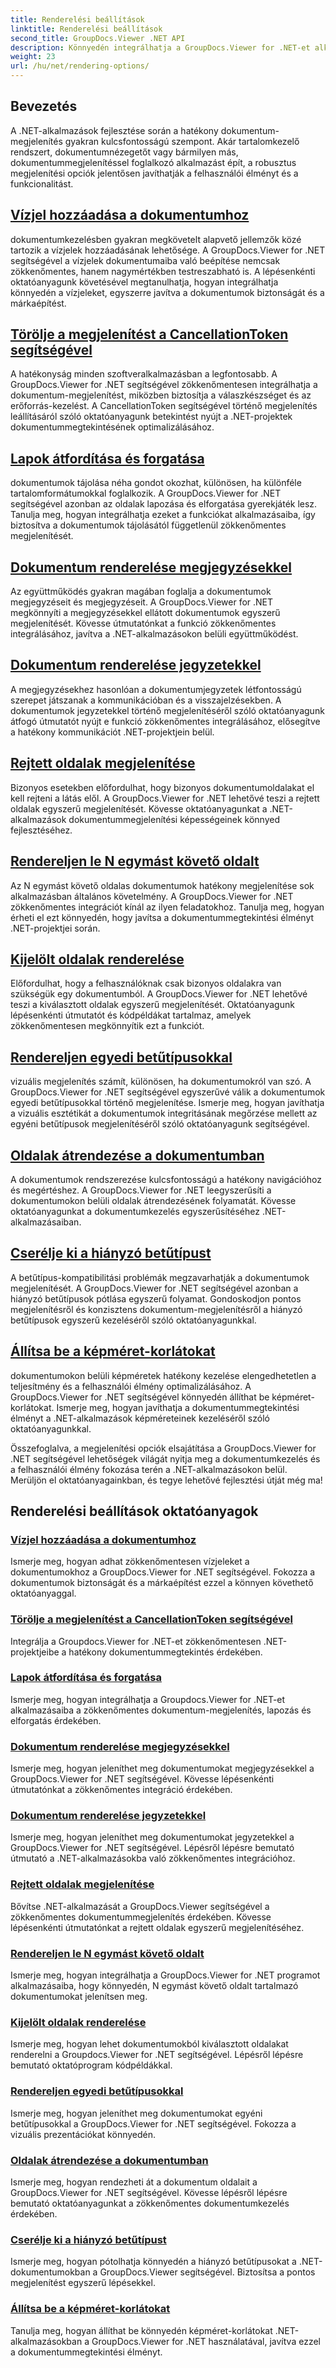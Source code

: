 ```yaml
---
title: Renderelési beállítások
linktitle: Renderelési beállítások
second_title: GroupDocs.Viewer .NET API
description: Könnyedén integrálhatja a GroupDocs.Viewer for .NET-et alkalmazásaiba a megjelenítési lehetőségekről szóló oktatóanyagokkal, a vízjelek hozzáadásával a betűtípusok testreszabásáig.
weight: 23
url: /hu/net/rendering-options/
---
```


## Bevezetés

A .NET-alkalmazások fejlesztése során a hatékony dokumentum-megjelenítés gyakran kulcsfontosságú szempont. Akár tartalomkezelő rendszert, dokumentumnézegetőt vagy bármilyen más, dokumentummegjelenítéssel foglalkozó alkalmazást épít, a robusztus megjelenítési opciók jelentősen javíthatják a felhasználói élményt és a funkcionalitást.

## [Vízjel hozzáadása a dokumentumhoz](./add-watermark/)

dokumentumkezelésben gyakran megkövetelt alapvető jellemzők közé tartozik a vízjelek hozzáadásának lehetősége. A GroupDocs.Viewer for .NET segítségével a vízjelek dokumentumaiba való beépítése nemcsak zökkenőmentes, hanem nagymértékben testreszabható is. A lépésenkénti oktatóanyagunk követésével megtanulhatja, hogyan integrálhatja könnyedén a vízjeleket, egyszerre javítva a dokumentumok biztonságát és a márkaépítést.

## [Törölje a megjelenítést a CancellationToken segítségével](./cancel-render-cancellation-token/)

A hatékonyság minden szoftveralkalmazásban a legfontosabb. A GroupDocs.Viewer for .NET segítségével zökkenőmentesen integrálhatja a dokumentum-megjelenítést, miközben biztosítja a válaszkészséget és az erőforrás-kezelést. A CancellationToken segítségével történő megjelenítés leállításáról szóló oktatóanyagunk betekintést nyújt a .NET-projektek dokumentummegtekintésének optimalizálásához.

## [Lapok átfordítása és forgatása](./flip-rotate-pages/)

dokumentumok tájolása néha gondot okozhat, különösen, ha különféle tartalomformátumokkal foglalkozik. A GroupDocs.Viewer for .NET segítségével azonban az oldalak lapozása és elforgatása gyerekjáték lesz. Tanulja meg, hogyan integrálhatja ezeket a funkciókat alkalmazásaiba, így biztosítva a dokumentumok tájolásától függetlenül zökkenőmentes megjelenítését.

## [Dokumentum renderelése megjegyzésekkel](./render-document-comments/)

Az együttműködés gyakran magában foglalja a dokumentumok megjegyzéseit és megjegyzéseit. A GroupDocs.Viewer for .NET megkönnyíti a megjegyzésekkel ellátott dokumentumok egyszerű megjelenítését. Kövesse útmutatónkat a funkció zökkenőmentes integrálásához, javítva a .NET-alkalmazásokon belüli együttműködést.

## [Dokumentum renderelése jegyzetekkel](./render-document-notes/)

A megjegyzésekhez hasonlóan a dokumentumjegyzetek létfontosságú szerepet játszanak a kommunikációban és a visszajelzésekben. A dokumentumok jegyzetekkel történő megjelenítéséről szóló oktatóanyagunk átfogó útmutatót nyújt e funkció zökkenőmentes integrálásához, elősegítve a hatékony kommunikációt .NET-projektjein belül.

## [Rejtett oldalak megjelenítése](./render-hidden-pages/)

Bizonyos esetekben előfordulhat, hogy bizonyos dokumentumoldalakat el kell rejteni a látás elől. A GroupDocs.Viewer for .NET lehetővé teszi a rejtett oldalak egyszerű megjelenítését. Kövesse oktatóanyagunkat a .NET-alkalmazások dokumentummegjelenítési képességeinek könnyed fejlesztéséhez.

## [Rendereljen le N egymást követő oldalt](./render-n-consecutive-pages/)

Az N egymást követő oldalas dokumentumok hatékony megjelenítése sok alkalmazásban általános követelmény. A GroupDocs.Viewer for .NET zökkenőmentes integrációt kínál az ilyen feladatokhoz. Tanulja meg, hogyan érheti el ezt könnyedén, hogy javítsa a dokumentummegtekintési élményt .NET-projektjei során.

## [Kijelölt oldalak renderelése](./render-selected-pages/)

Előfordulhat, hogy a felhasználóknak csak bizonyos oldalakra van szükségük egy dokumentumból. A GroupDocs.Viewer for .NET lehetővé teszi a kiválasztott oldalak egyszerű megjelenítését. Oktatóanyagunk lépésenkénti útmutatót és kódpéldákat tartalmaz, amelyek zökkenőmentesen megkönnyítik ezt a funkciót.

## [Rendereljen egyedi betűtípusokkal](./render-custom-fonts/)

vizuális megjelenítés számít, különösen, ha dokumentumokról van szó. A GroupDocs.Viewer for .NET segítségével egyszerűvé válik a dokumentumok egyedi betűtípusokkal történő megjelenítése. Ismerje meg, hogyan javíthatja a vizuális esztétikát a dokumentumok integritásának megőrzése mellett az egyéni betűtípusok megjelenítéséről szóló oktatóanyagunk segítségével.

## [Oldalak átrendezése a dokumentumban](./reorder-pages/)

A dokumentumok rendszerezése kulcsfontosságú a hatékony navigációhoz és megértéshez. A GroupDocs.Viewer for .NET leegyszerűsíti a dokumentumokon belüli oldalak átrendezésének folyamatát. Kövesse oktatóanyagunkat a dokumentumkezelés egyszerűsítéséhez .NET-alkalmazásaiban.

## [Cserélje ki a hiányzó betűtípust](./replace-missing-font/)

A betűtípus-kompatibilitási problémák megzavarhatják a dokumentumok megjelenítését. A GroupDocs.Viewer for .NET segítségével azonban a hiányzó betűtípusok pótlása egyszerű folyamat. Gondoskodjon pontos megjelenítésről és konzisztens dokumentum-megjelenítésről a hiányzó betűtípusok egyszerű kezeléséről szóló oktatóanyagunkkal.

## [Állítsa be a képméret-korlátokat](./set-image-size-limits/)

dokumentumokon belüli képméretek hatékony kezelése elengedhetetlen a teljesítmény és a felhasználói élmény optimalizálásához. A GroupDocs.Viewer for .NET segítségével könnyedén állíthat be képméret-korlátokat. Ismerje meg, hogyan javíthatja a dokumentummegtekintési élményt a .NET-alkalmazások képméreteinek kezeléséről szóló oktatóanyagunkkal.

Összefoglalva, a megjelenítési opciók elsajátítása a GroupDocs.Viewer for .NET segítségével lehetőségek világát nyitja meg a dokumentumkezelés és a felhasználói élmény fokozása terén a .NET-alkalmazásokon belül. Merüljön el oktatóanyagainkban, és tegye lehetővé fejlesztési útját még ma!
## Renderelési beállítások oktatóanyagok
### [Vízjel hozzáadása a dokumentumhoz](./add-watermark/)
Ismerje meg, hogyan adhat zökkenőmentesen vízjeleket a dokumentumokhoz a GroupDocs.Viewer for .NET segítségével. Fokozza a dokumentumok biztonságát és a márkaépítést ezzel a könnyen követhető oktatóanyaggal.
### [Törölje a megjelenítést a CancellationToken segítségével](./cancel-render-cancellation-token/)
Integrálja a Groupdocs.Viewer for .NET-et zökkenőmentesen .NET-projektjeibe a hatékony dokumentummegtekintés érdekében.
### [Lapok átfordítása és forgatása](./flip-rotate-pages/)
Ismerje meg, hogyan integrálhatja a Groupdocs.Viewer for .NET-et alkalmazásaiba a zökkenőmentes dokumentum-megjelenítés, lapozás és elforgatás érdekében.
### [Dokumentum renderelése megjegyzésekkel](./render-document-comments/)
Ismerje meg, hogyan jeleníthet meg dokumentumokat megjegyzésekkel a GroupDocs.Viewer for .NET segítségével. Kövesse lépésenkénti útmutatónkat a zökkenőmentes integráció érdekében.
### [Dokumentum renderelése jegyzetekkel](./render-document-notes/)
Ismerje meg, hogyan jeleníthet meg dokumentumokat jegyzetekkel a GroupDocs.Viewer for .NET segítségével. Lépésről lépésre bemutató útmutató a .NET-alkalmazásokba való zökkenőmentes integrációhoz.
### [Rejtett oldalak megjelenítése](./render-hidden-pages/)
Bővítse .NET-alkalmazását a GroupDocs.Viewer segítségével a zökkenőmentes dokumentummegjelenítés érdekében. Kövesse lépésenkénti útmutatónkat a rejtett oldalak egyszerű megjelenítéséhez.
### [Rendereljen le N egymást követő oldalt](./render-n-consecutive-pages/)
Ismerje meg, hogyan integrálhatja a GroupDocs.Viewer for .NET programot alkalmazásaiba, hogy könnyedén, N egymást követő oldalt tartalmazó dokumentumokat jelenítsen meg.
### [Kijelölt oldalak renderelése](./render-selected-pages/)
Ismerje meg, hogyan lehet dokumentumokból kiválasztott oldalakat renderelni a Groupdocs.Viewer for .NET segítségével. Lépésről lépésre bemutató oktatóprogram kódpéldákkal.
### [Rendereljen egyedi betűtípusokkal](./render-custom-fonts/)
Ismerje meg, hogyan jeleníthet meg dokumentumokat egyéni betűtípusokkal a GroupDocs.Viewer for .NET segítségével. Fokozza a vizuális prezentációkat könnyedén.
### [Oldalak átrendezése a dokumentumban](./reorder-pages/)
Ismerje meg, hogyan rendezheti át a dokumentum oldalait a GroupDocs.Viewer for .NET segítségével. Kövesse lépésről lépésre bemutató oktatóanyagunkat a zökkenőmentes dokumentumkezelés érdekében.
### [Cserélje ki a hiányzó betűtípust](./replace-missing-font/)
Ismerje meg, hogyan pótolhatja könnyedén a hiányzó betűtípusokat a .NET-dokumentumokban a GroupDocs.Viewer segítségével. Biztosítsa a pontos megjelenítést egyszerű lépésekkel.
### [Állítsa be a képméret-korlátokat](./set-image-size-limits/)
Tanulja meg, hogyan állíthat be könnyedén képméret-korlátokat .NET-alkalmazásokban a GroupDocs.Viewer for .NET használatával, javítva ezzel a dokumentummegtekintési élményt.